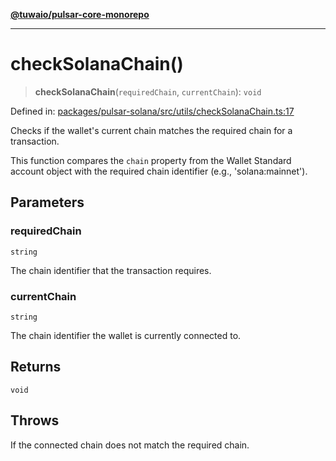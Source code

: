 [**@tuwaio/pulsar-core-monorepo**](../../../README.md)

***

# checkSolanaChain()

> **checkSolanaChain**(`requiredChain`, `currentChain`): `void`

Defined in: [packages/pulsar-solana/src/utils/checkSolanaChain.ts:17](https://github.com/TuwaIO/pulsar-core/blob/c5d727eb6b89fac4171ea8d2088e9ef26b001b7c/packages/pulsar-solana/src/utils/checkSolanaChain.ts#L17)

Checks if the wallet's current chain matches the required chain for a transaction.

This function compares the `chain` property from the Wallet Standard account object
with the required chain identifier (e.g., 'solana:mainnet').

## Parameters

### requiredChain

`string`

The chain identifier that the transaction requires.

### currentChain

`string`

The chain identifier the wallet is currently connected to.

## Returns

`void`

## Throws

If the connected chain does not match the required chain.
